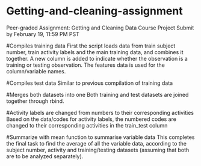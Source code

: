 # Getting-and-cleaning-assignment
Peer-graded Assignment: Getting and Cleaning Data Course Project Submit by February 19, 11:59 PM PST

#Compiles training data
First the script loads data from train subject number, train activity labels and the main training data, and combines it together. 
A new column is added to indicate whether the observation is a training or testing observation.
The features data is used for the column/variable names.

#Compiles test data
Similar to previous compilation of training data

#Merges both datasets into one
Both training and test datasets are joined together through rbind.

#Activity labels are changed from numbers to their corresponding activities
Based on the data/codes for activity labels, the numbered codes are changed to their corresponding activities in the train_test column

#Summarize with mean function to summarise variable data
This completes the final task to find the average of all the variable data, according to the subject number, activity and training/testing datasets (assuming that both are to be analyzed separately).
